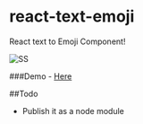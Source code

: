 # react-text-emoji
React text to Emoji Component!


![SS](http://s15.postimg.org/jfnfs38uj/ezgif_com_gif_maker.gif)


###Demo - [Here](https://mayankchd.github.io/react-text-emoji)

##Todo

* Publish it as a node module
